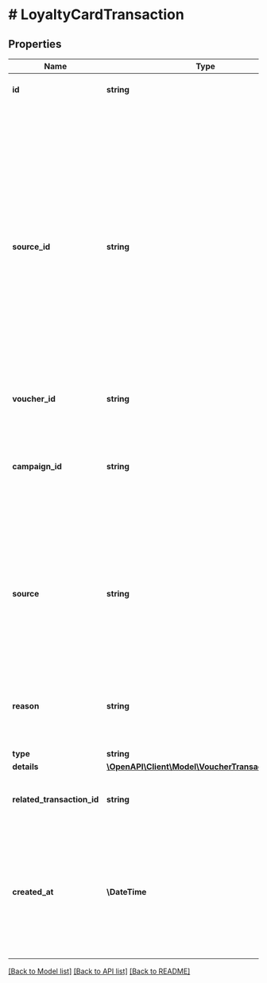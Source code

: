 # # LoyaltyCardTransaction

## Properties

Name | Type | Description | Notes
------------ | ------------- | ------------- | -------------
**id** | **string** | Unique transaction ID. | [optional]
**source_id** | **string** | The merchant&#39;s transaction ID if it is different from the Voucherify transaction ID. It is really useful in case of an integration between multiple systems. It can be a transaction ID from a CRM system, database or 3rd-party service. In case of a redemption, this value is null. | [optional]
**voucher_id** | **string** | Unique voucher ID. | [optional]
**campaign_id** | **string** | Unqiue campaign ID of the voucher&#39;s parent campaign if it is part of campaign that generates bulk codes. | [optional]
**source** | **string** | The channel through which the transaction took place, whether through the API or the the Dashboard. In case of a redemption, this value is null. | [optional]
**reason** | **string** | Reason why the transaction occurred. In case of a redemption, this value is null. | [optional]
**type** | **string** |  | [optional]
**details** | [**\OpenAPI\Client\Model\VoucherTransactionDetails**](VoucherTransactionDetails.md) |  | [optional]
**related_transaction_id** | **string** | The related transaction ID on the receiving card. | [optional]
**created_at** | **\DateTime** | Timestamp representing the date and time when the transaction was created. The value is shown in the ISO 8601 format. | [optional]

[[Back to Model list]](../../README.md#models) [[Back to API list]](../../README.md#endpoints) [[Back to README]](../../README.md)
